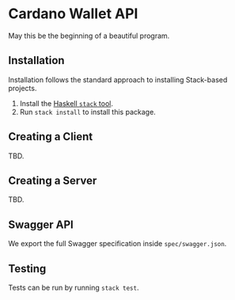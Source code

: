 # Cardano Wallet API

May this be the beginning of a beautiful program.

## Installation

Installation follows the standard approach to installing Stack-based projects.

1. Install the [Haskell `stack` tool](http://docs.haskellstack.org/en/stable/README).
2. Run `stack install` to install this package.

## Creating a Client

TBD.

## Creating a Server

TBD.

## Swagger API

We export the full Swagger specification inside `spec/swagger.json`.

## Testing

Tests can be run by running `stack test`.
